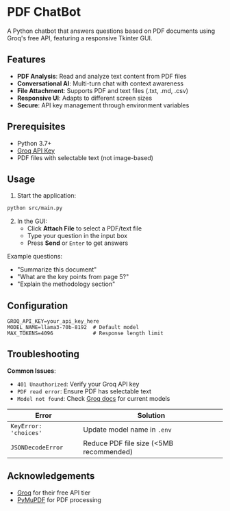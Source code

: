 # PDF ChatBot

A Python chatbot that answers questions based on PDF documents using Groq's free API, featuring a responsive Tkinter GUI.

## Features

- **PDF Analysis**: Read and analyze text content from PDF files
- **Conversational AI**: Multi-turn chat with context awareness
- **File Attachment**: Supports PDF and text files (.txt, .md, .csv)
- **Responsive UI**: Adapts to different screen sizes
- **Secure**: API key management through environment variables

## Prerequisites

- Python 3.7+
- [Groq API Key](https://console.groq.com/)
- PDF files with selectable text (not image-based)

## Usage

1. Start the application:
```bash
python src/main.py
```

2. In the GUI:
   - Click **Attach File** to select a PDF/text file
   - Type your question in the input box
   - Press **Send** or `Enter` to get answers

Example questions:
- "Summarize this document"
- "What are the key points from page 5?"
- "Explain the methodology section"

## Configuration

```
GROQ_API_KEY=your_api_key_here
MODEL_NAME=llama3-70b-8192  # Default model
MAX_TOKENS=4096             # Response length limit
```

## Troubleshooting

**Common Issues**:
- `401 Unauthorized`: Verify your Groq API key
- `PDF read error`: Ensure PDF has selectable text
- `Model not found`: Check [Groq docs](https://console.groq.com/docs/models) for current models

**Error** | **Solution**
--- | ---
`KeyError: 'choices'` | Update model name in `.env`
`JSONDecodeError` | Reduce PDF file size (<5MB recommended)

## Acknowledgements

- [Groq](https://groq.com/) for their free API tier
- [PyMuPDF](https://pymupdf.readthedocs.io/) for PDF processing